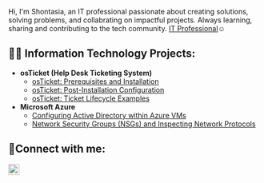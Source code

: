 Hi, I'm Shontasia, an IT professional passionate about creating solutions, solving problems, and collabrating on impactful projects. Always learning, sharing and contributing to the tech community. <a href="https://www.linkedin.com/in/shontasia-crayton-mlt-ascp-891a62160">IT Professional</a>☺</h1>

<h2>👨‍💻 Information Technology Projects:</h2>

- <b>osTicket (Help Desk Ticketing System)</b>
  - [osTicket: Prerequisites and Installation](https://www.github.com/ScraytonIT/osticket-prereqs)
  - [osTicket: Post-Installation Configuration](https://www.github.com/ScraytonIT/post-install-config)
  - [osTicket: Ticket Lifecycle Examples](https://www.github.com/ScraytonIT/ticket-lifecycle)
- <b>Microsoft Azure</b>
  - [Configuring Active Directory within Azure VMs](https://www.github.com/ScraytonIT/configure-ad)
  - [Network Security Groups (NSGs) and Inspecting Network Protocols](https://www.github.com/ScraytonIT/azure-network-protocols)

<h2>🤳Connect with me:</h2>


[<img align="left" alt="Josh | LinkedIn" width="22px" src="https://cdn.jsdelivr.net/npm/simple-icons@v3/icons/linkedin.svg" />][linkedin]

[linkedin]: https://www.linkedin.com/in/shontasia-crayton-mlt-ascp-891a62160
